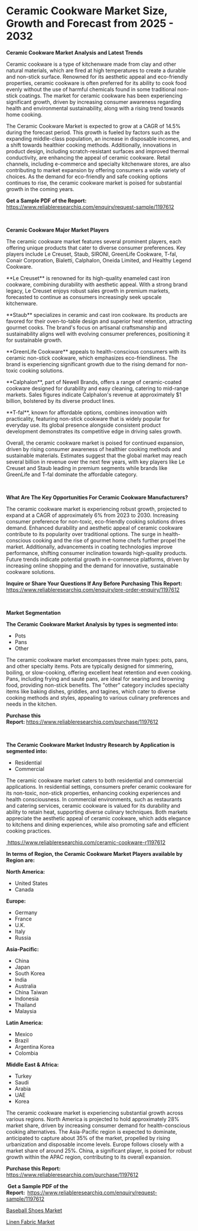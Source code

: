 <p><h1>Ceramic Cookware Market Size, Growth and Forecast from 2025 - 2032</h1></p><p><strong>Ceramic Cookware Market Analysis and Latest Trends</strong></p>
<p><p>Ceramic cookware is a type of kitchenware made from clay and other natural materials, which are fired at high temperatures to create a durable and non-stick surface. Renowned for its aesthetic appeal and eco-friendly properties, ceramic cookware is often preferred for its ability to cook food evenly without the use of harmful chemicals found in some traditional non-stick coatings. The market for ceramic cookware has been experiencing significant growth, driven by increasing consumer awareness regarding health and environmental sustainability, along with a rising trend towards home cooking. </p><p>The Ceramic Cookware Market is expected to grow at a CAGR of 14.5% during the forecast period. This growth is fueled by factors such as the expanding middle-class population, an increase in disposable incomes, and a shift towards healthier cooking methods. Additionally, innovations in product design, including scratch-resistant surfaces and improved thermal conductivity, are enhancing the appeal of ceramic cookware. Retail channels, including e-commerce and specialty kitchenware stores, are also contributing to market expansion by offering consumers a wide variety of choices. As the demand for eco-friendly and safe cooking options continues to rise, the ceramic cookware market is poised for substantial growth in the coming years.</p></p>
<p><strong>Get a Sample PDF of the Report:&nbsp;</strong> <a href="https://www.reliableresearchiq.com/enquiry/request-sample/1197612?utm_campaign=1123&utm_medium=2&utm_source=Github&utm_content=ia&utm_term=08022025&utm_id=ceramic-cookware">https://www.reliableresearchiq.com/enquiry/request-sample/1197612</a></p>
<p>&nbsp;</p>
<p><strong>Ceramic Cookware Major Market Players</strong></p>
<p><p>The ceramic cookware market features several prominent players, each offering unique products that cater to diverse consumer preferences. Key players include Le Creuset, Staub, SIRONI, GreenLife Cookware, T-fal, Conair Corporation, Bialetti, Calphalon, Oneida Limited, and Healthy Legend Cookware. </p><p>**Le Creuset** is renowned for its high-quality enameled cast iron cookware, combining durability with aesthetic appeal. With a strong brand legacy, Le Creuset enjoys robust sales growth in premium markets, forecasted to continue as consumers increasingly seek upscale kitchenware.</p><p>**Staub** specializes in ceramic and cast iron cookware. Its products are favored for their oven-to-table design and superior heat retention, attracting gourmet cooks. The brand's focus on artisanal craftsmanship and sustainability aligns well with evolving consumer preferences, positioning it for sustainable growth.</p><p>**GreenLife Cookware** appeals to health-conscious consumers with its ceramic non-stick cookware, which emphasizes eco-friendliness. The brand is experiencing significant growth due to the rising demand for non-toxic cooking solutions. </p><p>**Calphalon**, part of Newell Brands, offers a range of ceramic-coated cookware designed for durability and easy cleaning, catering to mid-range markets. Sales figures indicate Calphalon's revenue at approximately $1 billion, bolstered by its diverse product lines.</p><p>**T-fal**, known for affordable options, combines innovation with practicality, featuring non-stick cookware that is widely popular for everyday use. Its global presence alongside consistent product development demonstrates its competitive edge in driving sales growth.</p><p>Overall, the ceramic cookware market is poised for continued expansion, driven by rising consumer awareness of healthier cooking methods and sustainable materials. Estimates suggest that the global market may reach several billion in revenue over the next few years, with key players like Le Creuset and Staub leading in premium segments while brands like GreenLife and T-fal dominate the affordable category.</p></p>
<p>&nbsp;</p>
<p><strong>What Are The Key Opportunities For Ceramic Cookware Manufacturers?</strong></p>
<p><p>The ceramic cookware market is experiencing robust growth, projected to expand at a CAGR of approximately 6% from 2023 to 2030. Increasing consumer preference for non-toxic, eco-friendly cooking solutions drives demand. Enhanced durability and aesthetic appeal of ceramic cookware contribute to its popularity over traditional options. The surge in health-conscious cooking and the rise of gourmet home chefs further propel the market. Additionally, advancements in coating technologies improve performance, shifting consumer inclination towards high-quality products. Future trends indicate potential growth in e-commerce platforms, driven by increasing online shopping and the demand for innovative, sustainable cookware solutions.</p></p>
<p><strong>Inquire or Share Your Questions If Any Before Purchasing This Report:</strong> <a href="https://www.reliableresearchiq.com/enquiry/pre-order-enquiry/1197612?utm_campaign=1123&utm_medium=2&utm_source=Github&utm_content=ia&utm_term=08022025&utm_id=ceramic-cookware">https://www.reliableresearchiq.com/enquiry/pre-order-enquiry/1197612</a></p>
<p>&nbsp;</p>
<p><strong>Market Segmentation</strong></p>
<p><strong>The Ceramic Cookware Market Analysis by types is segmented into:</strong></p>
<p><ul><li>Pots</li><li>Pans</li><li>Other</li></ul></p>
<p><p>The ceramic cookware market encompasses three main types: pots, pans, and other specialty items. Pots are typically designed for simmering, boiling, or slow-cooking, offering excellent heat retention and even cooking. Pans, including frying and sauté pans, are ideal for searing and browning food, providing non-stick benefits. The "other" category includes specialty items like baking dishes, griddles, and tagines, which cater to diverse cooking methods and styles, appealing to various culinary preferences and needs in the kitchen.</p></p>
<p><strong>Purchase this Report:&nbsp;</strong><a href="https://www.reliableresearchiq.com/purchase/1197612?utm_campaign=1123&utm_medium=2&utm_source=Github&utm_content=ia&utm_term=08022025&utm_id=ceramic-cookware">https://www.reliableresearchiq.com/purchase/1197612</a></p>
<p>&nbsp;</p>
<p><strong>The Ceramic Cookware Market Industry Research by Application is segmented into:</strong></p>
<p><ul><li>Residential</li><li>Commercial</li></ul></p>
<p><p>The ceramic cookware market caters to both residential and commercial applications. In residential settings, consumers prefer ceramic cookware for its non-toxic, non-stick properties, enhancing cooking experiences and health consciousness. In commercial environments, such as restaurants and catering services, ceramic cookware is valued for its durability and ability to retain heat, supporting diverse culinary techniques. Both markets appreciate the aesthetic appeal of ceramic cookware, which adds elegance to kitchens and dining experiences, while also promoting safe and efficient cooking practices.</p></p>
<p><a href="https://www.reliableresearchiq.com/ceramic-cookware-r1197612?utm_campaign=1123&utm_medium=2&utm_source=Github&utm_content=ia&utm_term=08022025&utm_id=ceramic-cookware">&nbsp;https://www.reliableresearchiq.com/ceramic-cookware-r1197612</a></p>
<p><strong>In terms of Region, the Ceramic Cookware Market Players available by Region are:</strong></p>
<p>
    <p> <strong> North America: </strong>
        <ul>
            <li>United States</li>
            <li>Canada</li>
        </ul>
        </p> 
    <p> <strong> Europe: </strong>
        <ul>
            <li>Germany</li>
            <li>France</li>
            <li>U.K.</li>
            <li>Italy</li>
            <li>Russia</li>
        </ul>
        </p> 
    <p> <strong> Asia-Pacific: </strong>
        <ul>
            <li>China</li>
            <li>Japan</li>
            <li>South Korea</li>
            <li>India</li>
            <li>Australia</li>
            <li>China Taiwan</li>
            <li>Indonesia</li>
            <li>Thailand</li>
            <li>Malaysia</li>
        </ul>
        </p> 
    <p> <strong> Latin America: </strong>
        <ul>
            <li>Mexico</li>
            <li>Brazil</li>
            <li>Argentina Korea</li>
            <li>Colombia</li>
        </ul>
        </p> 
    <p> <strong> Middle East & Africa: </strong>
        <ul>
            <li>Turkey</li>
            <li>Saudi</li>
            <li>Arabia</li>
            <li>UAE</li>
            <li>Korea</li>
        </ul>
    </p>
    </p>
<p><p>The ceramic cookware market is experiencing substantial growth across various regions. North America is projected to hold approximately 28% market share, driven by increasing consumer demand for health-conscious cooking alternatives. The Asia-Pacific region is expected to dominate, anticipated to capture about 35% of the market, propelled by rising urbanization and disposable income levels. Europe follows closely with a market share of around 25%. China, a significant player, is poised for robust growth within the APAC region, contributing to its overall expansion.</p></p>
<p><strong>Purchase this Report: </strong><a href="https://www.reliableresearchiq.com/purchase/1197612?utm_campaign=1123&utm_medium=2&utm_source=Github&utm_content=ia&utm_term=08022025&utm_id=ceramic-cookware">https://www.reliableresearchiq.com/purchase/1197612</a></p>
<p>&nbsp;<strong>Get a Sample PDF of the Report:&nbsp;&nbsp;</strong><a href="https://www.reliableresearchiq.com/enquiry/request-sample/1197612?utm_campaign=1123&utm_medium=2&utm_source=Github&utm_content=ia&utm_term=08022025&utm_id=ceramic-cookware">https://www.reliableresearchiq.com/enquiry/request-sample/1197612</a></p>
<p><strong></strong></p>
<p><p><a href="https://github.com/milolohusami/Market-Research-Report-List-1/blob/main/baseball-shoes-market.md?utm_campaign=1123&utm_medium=2&utm_source=Github&utm_content=ia&utm_term=08022025&utm_id=ceramic-cookware">Baseball Shoes Market</a></p><p><a href="https://github.com/cernelleogue48/Market-Research-Report-List-1/blob/main/linen-fabric-market.md?utm_campaign=1123&utm_medium=2&utm_source=Github&utm_content=ia&utm_term=08022025&utm_id=ceramic-cookware">Linen Fabric Market</a></p></p>